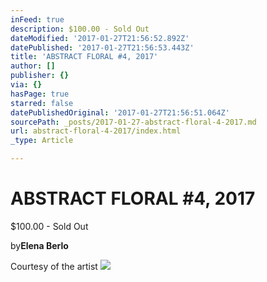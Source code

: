 ```yaml
---
inFeed: true
description: $100.00 - Sold Out
dateModified: '2017-01-27T21:56:52.892Z'
datePublished: '2017-01-27T21:56:53.443Z'
title: 'ABSTRACT FLORAL #4, 2017'
author: []
publisher: {}
via: {}
hasPage: true
starred: false
datePublishedOriginal: '2017-01-27T21:56:51.064Z'
sourcePath: _posts/2017-01-27-abstract-floral-4-2017.md
url: abstract-floral-4-2017/index.html
_type: Article

---
```

# ABSTRACT FLORAL \#4, 2017

$100.00 - Sold Out

by**Elena Berlo**

Courtesy of the artist
![](https://the-grid-user-content.s3-us-west-2.amazonaws.com/872fd614-0bd5-4180-9607-c90fcd49df99.jpg)